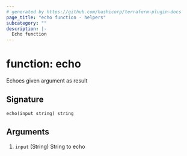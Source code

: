 ```yaml
---
# generated by https://github.com/hashicorp/terraform-plugin-docs
page_title: "echo function - helpers"
subcategory: ""
description: |-
  Echo function
---
```


# function: echo

Echoes given argument as result



## Signature

<!-- signature generated by tfplugindocs -->
```text
echo(input string) string
```

## Arguments

<!-- arguments generated by tfplugindocs -->
1. `input` (String) String to echo

